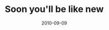 ---
layout: base.njk
title : 'Soon you&#39;ll be like new' 
view_title : 'Soon you&#39;ll be like new' 
year : '2010' 
date : '2010-09-09' 
img_file : '/drawing/soonyoullbelikenew.png' 
html_file : 'soonyoullbelikenew' 
next_html : 'dontletitgetaway.html' 
year_order : '116' 
permalink : "title/{{html_file}}.html"
---